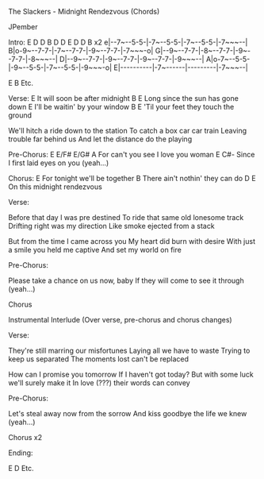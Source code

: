 The Slackers - Midnight Rendezvous (Chords)


JPember


Intro:
    E   D D   B   D D   E   D D   B    x2
e|--7~--5-5-|-7~--5-5-|-7~--5-5-|-7~~~--|
B|o-9~--7-7-|-7~--7-7-|-9~--7-7-|-7~~~-o|
G|--9~--7-7-|-8~--7-7-|-9~--7-7-|-8~~~--|
D|--9~--7-7-|-9~--7-7-|-9~--7-7-|-9~~~--|
A|o-7~--5-5-|-9~--5-5-|-7~--5-5-|-9~~~-o|
E|----------|-7~------|---------|-7~~~--|


E B  Etc.


Verse:
E
  It will soon be after midnight
B                              E
  Long since the sun has gone down
E
  I'll be waitin' by your window
B                                 E
  'Til your feet they touch the ground


We'll hitch a ride down to the station
To catch a box car car train
Leaving trouble far behind us
And let the distance do the playing


Pre-Chorus:
E               E/F#  E/G#      A
  For can't you see I love you woman
                            E    C#-
Since I first laid eyes on you (yeah...)


Chorus:
       E
For tonight we'll be together
             B
There ain't nothin' they can do
D                           E
On this midnight rendezvous


Verse:

Before that day I was pre destined
To ride that same old lonesome track
Drifting right was my direction
Like smoke ejected from a stack

But from the time I came across you
My heart did burn with desire
With just a smile you held me captive
And set my world on fire


Pre-Chorus:

Please take a chance on us now, baby
If they will come to see it through (yeah...)


Chorus

Instrumental Interlude
(Over verse, pre-chorus and chorus changes)


Verse:

They're still marring our misfortunes
Laying all we have to waste
Trying to keep us separated
The moments lost can't be replaced

How can I promise you tomorrow
If I haven't got today?
But with some luck we'll surely make it
In love (???) their words can convey


Pre-Chorus:

Let's steal away now from the sorrow
And kiss goodbye the life we knew (yeah...)


Chorus x2

Ending:

E D  Etc.